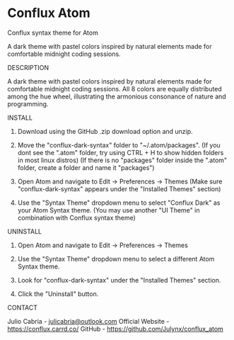 # Conflux Atom

Conflux syntax theme for Atom

A dark theme with pastel colors inspired by natural elements made for comfortable midnight coding sessions.

DESCRIPTION

A dark theme with pastel colors inspired by natural elements made for comfortable midnight coding sessions.
All 8 colors are equally distributed among the hue wheel, illustrating the armonious consonance of nature and programming.

INSTALL

1. Download using the GitHub .zip download option and unzip.

2. Move the "conflux-dark-syntax" folder to "~/.atom/packages".
   (If you dont see the ".atom" folder, try using CTRL + H to show hidden folders in most linux distros)
   (If there is no "packages" folder inside the ".atom" folder, create a folder and name it "packages")
  
3. Open Atom and navigate to Edit -> Preferences -> Themes
   (Make sure "conflux-dark-syntax" appears under the "Installed Themes" section)
  
4. Use the "Syntax Theme" dropdown menu to select "Conflux Dark" as your Atom Syntax theme.
   (You may use another "UI Theme" in combination with Conflux syntax theme)
  
UNINSTALL

1. Open Atom and navigate to Edit -> Preferences -> Themes

2. Use the "Syntax Theme" dropdown menu to select a different Atom Syntax theme.

3. Look for "conflux-dark-syntax" under the "Installed Themes" section.

4. Click the "Uninstall" button.

CONTACT

Julio Cabria - julicabria@outlook.com Official Website - https://conflux.carrd.co/ GitHub - https://github.com/Julynx/conflux_atom
